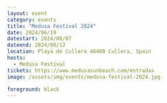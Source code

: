 ```yaml
---
layout: event
category: events
title: "Medusa Festival 2024"
date: 2024/06/19
datestart: 2024/08/07
dateend: 2024/08/12
location: Playa de Cullera 46400 Cullera, Spain
hosts:
  - Medusa Festival
tickets: https://www.medusasunbeach.com/entradas
image: /assets/img/events/medusa-festival-2024.jpg

foreground: black
---
```

